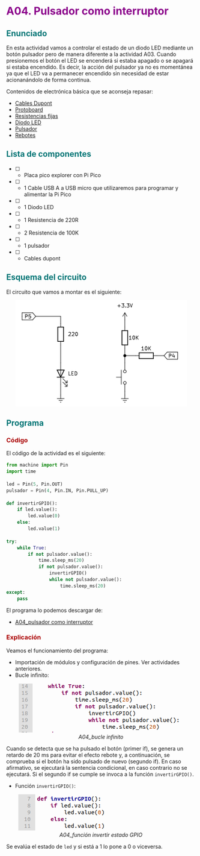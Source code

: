 # <FONT COLOR=#8B008B>A04. Pulsador como interruptor</font>

## <FONT COLOR=#007575>**Enunciado**</font>
En esta actividad vamos a controlar el estado de un diodo LED mediante un botón pulsador pero de manera diferente a la actividad A03. Cuando presionemos el botón el LED se encenderá si estaba apagado o se apagará si estaba encendido. Es decir, la acción del pulsador ya no es momentánea ya que el LED va a permanecer encendido sin necesidad de estar acionanándolo de forma continua.

Contenidos de electrónica básica que se aconseja repasar:

* [Cables Dupont](https://fgcoca.github.io/Conceptos-basicos-electronica/apartados/cables_conn/#cables-dupont)
* [Protoboard](https://fgcoca.github.io/Conceptos-basicos-electronica/apartados/cables_conn/#protoboard)
* [Resistencias fijas](https://fgcoca.github.io/Conceptos-basicos-electronica/apartados/resistencias/#resistencias-fijas)
* [Diodo LED](https://fgcoca.github.io/Conceptos-basicos-electronica/apartados/semi_disc/#diodo-led-y-elementos-con-leds)
* [Pulsador](https://fgcoca.github.io/Conceptos-basicos-electronica/apartados/pulsa_int/#pulsador)
* [Rebotes](https://fgcoca.github.io/Conceptos-basicos-electronica/apartados/pulsa_int/#rebotes)

## <FONT COLOR=#007575>**Lista de componentes**</font>

* [ ] - Placa pico explorer con Pi Pico
* [ ] - 1 Cable USB A a USB micro que utilizaremos para programar y alimentar la Pi Pico
* [ ] - 1 Diodo LED
* [ ] - 1 Resistencia de 220R
* [ ] - 2 Resistencia de 100K
* [ ] - 1 pulsador
* [ ] - Cables dupont

## <FONT COLOR=#007575>**Esquema del circuito**</font>
El circuito que vamos a montar es el siguiente:

<center>

![A04](../img/activ/A03_e.png)

</center>

## <FONT COLOR=#007575>**Programa**</font>

### <FONT COLOR=#AA0000>Código</font>
El código de la actividad es el siguiente:

~~~py
from machine import Pin
import time

led = Pin(5, Pin.OUT)
pulsador = Pin(4, Pin.IN, Pin.PULL_UP)

def invertirGPIO():
    if led.value():
        led.value(0)
    else:
        led.value(1)
    
try:
    while True:
        if not pulsador.value():
            time.sleep_ms(20)
            if not pulsador.value():
                invertirGPIO()
                while not pulsador.value():
                    time.sleep_ms(20)
except:
    pass
~~~

El programa lo podemos descargar de:

* [A04_pulsador como interruptor](../programas/A04/A04.py)

### <FONT COLOR=#AA0000>Explicación</font>
Veamos el funcionamiento del programa:

* Importación de módulos y configuración de pines. Ver actividades anteriores.
* Bucle infinito:

<center>

![A04_bucle infinito](../img/activ/A04_bucle_inf.png)  
*A04_bucle infinito*

</center>

Cuando se detecta que se ha pulsado el botón (primer if), se genera un retardo de 20 ms para evitar el efecto rebote y, a continuación, se comprueba si el botón ha sido pulsado de nuevo (segundo if). En caso afirmativo, se ejecutará la sentencia condicional, en caso contrario no se ejecutará. Si el segundo if se cumple se invoca a la función ```invertirGPIO()```.

* Función ```invertirGPIO()```:

<center>

![A04_función invertir estado GPIO](../img/activ/A04_invertirGPIO.png)  
*A04_función invertir estado GPIO*

</center>

Se evalúa el estado de ```led``` y si está a 1 lo pone a 0 o viceversa.
